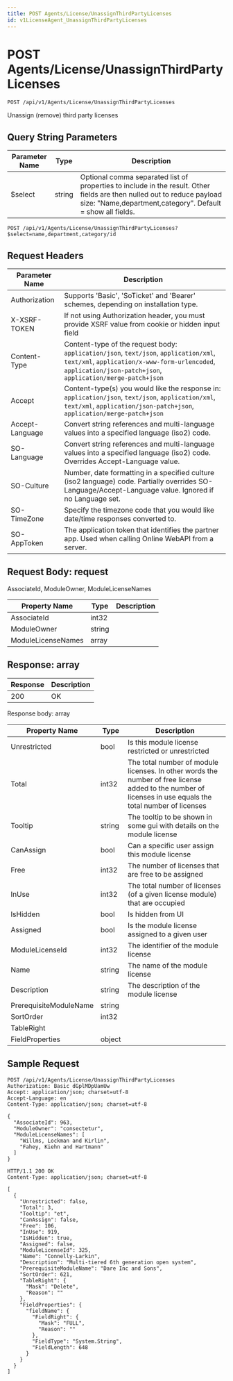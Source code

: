 ```yaml
---
title: POST Agents/License/UnassignThirdPartyLicenses
id: v1LicenseAgent_UnassignThirdPartyLicenses
---
```


# POST Agents/License/UnassignThirdPartyLicenses

```http
POST /api/v1/Agents/License/UnassignThirdPartyLicenses
```

Unassign (remove) third party licenses







## Query String Parameters

| Parameter Name | Type |  Description |
|----------------|------|--------------|
| $select | string |  Optional comma separated list of properties to include in the result. Other fields are then nulled out to reduce payload size: "Name,department,category". Default = show all fields. |

```http
POST /api/v1/Agents/License/UnassignThirdPartyLicenses?$select=name,department,category/id
```


## Request Headers

| Parameter Name | Description |
|----------------|-------------|
| Authorization  | Supports 'Basic', 'SoTicket' and 'Bearer' schemes, depending on installation type. |
| X-XSRF-TOKEN   | If not using Authorization header, you must provide XSRF value from cookie or hidden input field |
| Content-Type | Content-type of the request body: `application/json`, `text/json`, `application/xml`, `text/xml`, `application/x-www-form-urlencoded`, `application/json-patch+json`, `application/merge-patch+json` |
| Accept         | Content-type(s) you would like the response in: `application/json`, `text/json`, `application/xml`, `text/xml`, `application/json-patch+json`, `application/merge-patch+json` |
| Accept-Language | Convert string references and multi-language values into a specified language (iso2) code. |
| SO-Language | Convert string references and multi-language values into a specified language (iso2) code. Overrides Accept-Language value. |
| SO-Culture | Number, date formatting in a specified culture (iso2 language) code. Partially overrides SO-Language/Accept-Language value. Ignored if no Language set. |
| SO-TimeZone | Specify the timezone code that you would like date/time responses converted to. |
| SO-AppToken | The application token that identifies the partner app. Used when calling Online WebAPI from a server. |

## Request Body: request  

AssociateId, ModuleOwner, ModuleLicenseNames 

| Property Name | Type |  Description |
|----------------|------|--------------|
| AssociateId | int32 |  |
| ModuleOwner | string |  |
| ModuleLicenseNames | array |  |


## Response: array



| Response | Description |
|----------------|-------------|
| 200 | OK |

Response body: array

| Property Name | Type |  Description |
|----------------|------|--------------|
| Unrestricted | bool | Is this module license restricted or unrestricted |
| Total | int32 | The total number of module licenses. In other words the number of free license added to the number of licenses in use equals the total number of licenses |
| Tooltip | string | The tooltip to be shown in some gui with details on the module license |
| CanAssign | bool | Can a specific user assign this module license |
| Free | int32 | The number of licenses that are free to be assigned |
| InUse | int32 | The total number of licenses (of a given license module) that are occupied |
| IsHidden | bool | Is hidden from UI |
| Assigned | bool | Is the module license assigned to a given user |
| ModuleLicenseId | int32 | The identifier of the module license |
| Name | string | The name of the module license |
| Description | string | The description of the module license |
| PrerequisiteModuleName | string |  |
| SortOrder | int32 |  |
| TableRight |  |  |
| FieldProperties | object |  |

## Sample Request

```http!
POST /api/v1/Agents/License/UnassignThirdPartyLicenses
Authorization: Basic dGplMDpUamUw
Accept: application/json; charset=utf-8
Accept-Language: en
Content-Type: application/json; charset=utf-8

{
  "AssociateId": 963,
  "ModuleOwner": "consectetur",
  "ModuleLicenseNames": [
    "Willms, Lockman and Kirlin",
    "Fahey, Kiehn and Hartmann"
  ]
}
```

```http_
HTTP/1.1 200 OK
Content-Type: application/json; charset=utf-8

[
  {
    "Unrestricted": false,
    "Total": 3,
    "Tooltip": "et",
    "CanAssign": false,
    "Free": 106,
    "InUse": 919,
    "IsHidden": true,
    "Assigned": false,
    "ModuleLicenseId": 325,
    "Name": "Connelly-Larkin",
    "Description": "Multi-tiered 6th generation open system",
    "PrerequisiteModuleName": "Dare Inc and Sons",
    "SortOrder": 621,
    "TableRight": {
      "Mask": "Delete",
      "Reason": ""
    },
    "FieldProperties": {
      "fieldName": {
        "FieldRight": {
          "Mask": "FULL",
          "Reason": ""
        },
        "FieldType": "System.String",
        "FieldLength": 648
      }
    }
  }
]
```